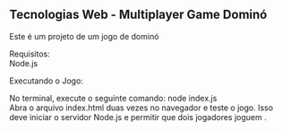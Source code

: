 <h2>Tecnologias Web - Multiplayer Game Dominó</h2>

Este é um projeto de um jogo de dominó 


Requisitos:<br> Node.js 


Executando o Jogo:<br> 

No terminal, execute o seguinte comando: node index.js<br>
Abra o arquivo index.html duas vezes no navegador e teste o jogo.
Isso deve iniciar o servidor Node.js e permitir que dois jogadores joguem . 



